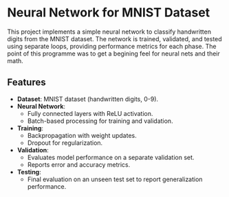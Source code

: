 # Neural Network for MNIST Dataset

This project implements a simple neural network to classify handwritten digits from the MNIST dataset. 
The network is trained, validated, and tested using separate loops, providing performance metrics for each phase.
The point of this programme was to get a begining feel for neural nets and their math.

## Features
- **Dataset**: MNIST dataset (handwritten digits, 0-9).
- **Neural Network**:
  - Fully connected layers with ReLU activation.
  - Batch-based processing for training and validation.
- **Training**:
  - Backpropagation with weight updates.
  - Dropout for regularization.
- **Validation**:
  - Evaluates model performance on a separate validation set.
  - Reports error and accuracy metrics.
- **Testing**:
  - Final evaluation on an unseen test set to report generalization performance.
